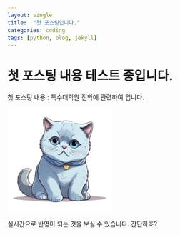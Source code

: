 ```yaml
---
layout: single
title:  "첫 포스팅입니다."
categories: coding
tags: [python, blog, jekyll]
---
```


# 첫 포스팅 내용 테스트 중입니다.

첫 포스팅 내용 : 특수대학원 진학에 관련하여 입니다.

<img title="" src="../images/2023-07-19-firstposting/938502eb910e63c548651eb00a60f27813d37e59.png" alt="고양이 사진.png" width="233" data-align="center">

실시간으로 반영이 되는 것을 보실 수 있습니다. 간단하죠?
